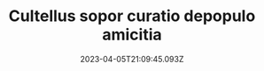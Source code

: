 ---
title: "Cultellus sopor curatio depopulo amicitia"
date: 2023-04-05T21:09:45.093Z
permalink: "/cultellus-sopor-curatio-depopulo-amicitia/"
---